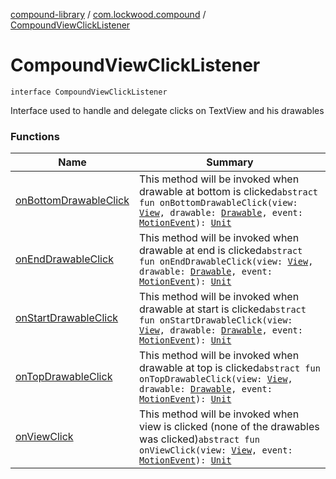 [compound-library](../../index.md) / [com.lockwood.compound](../index.md) / [CompoundViewClickListener](./index.md)

# CompoundViewClickListener

`interface CompoundViewClickListener`

Interface used to handle and delegate clicks on TextView and his drawables

### Functions

| Name | Summary |
|---|---|
| [onBottomDrawableClick](on-bottom-drawable-click.md) | This method will be invoked when drawable at bottom is clicked`abstract fun onBottomDrawableClick(view: `[`View`](https://developer.android.com/reference/android/view/View.html)`, drawable: `[`Drawable`](https://developer.android.com/reference/android/graphics/drawable/Drawable.html)`, event: `[`MotionEvent`](https://developer.android.com/reference/android/view/MotionEvent.html)`): `[`Unit`](https://kotlinlang.org/api/latest/jvm/stdlib/kotlin/-unit/index.html) |
| [onEndDrawableClick](on-end-drawable-click.md) | This method will be invoked when drawable at end is clicked`abstract fun onEndDrawableClick(view: `[`View`](https://developer.android.com/reference/android/view/View.html)`, drawable: `[`Drawable`](https://developer.android.com/reference/android/graphics/drawable/Drawable.html)`, event: `[`MotionEvent`](https://developer.android.com/reference/android/view/MotionEvent.html)`): `[`Unit`](https://kotlinlang.org/api/latest/jvm/stdlib/kotlin/-unit/index.html) |
| [onStartDrawableClick](on-start-drawable-click.md) | This method will be invoked when drawable at start is clicked`abstract fun onStartDrawableClick(view: `[`View`](https://developer.android.com/reference/android/view/View.html)`, drawable: `[`Drawable`](https://developer.android.com/reference/android/graphics/drawable/Drawable.html)`, event: `[`MotionEvent`](https://developer.android.com/reference/android/view/MotionEvent.html)`): `[`Unit`](https://kotlinlang.org/api/latest/jvm/stdlib/kotlin/-unit/index.html) |
| [onTopDrawableClick](on-top-drawable-click.md) | This method will be invoked when drawable at top is clicked`abstract fun onTopDrawableClick(view: `[`View`](https://developer.android.com/reference/android/view/View.html)`, drawable: `[`Drawable`](https://developer.android.com/reference/android/graphics/drawable/Drawable.html)`, event: `[`MotionEvent`](https://developer.android.com/reference/android/view/MotionEvent.html)`): `[`Unit`](https://kotlinlang.org/api/latest/jvm/stdlib/kotlin/-unit/index.html) |
| [onViewClick](on-view-click.md) | This method will be invoked when view is clicked (none of the drawables was clicked)`abstract fun onViewClick(view: `[`View`](https://developer.android.com/reference/android/view/View.html)`, event: `[`MotionEvent`](https://developer.android.com/reference/android/view/MotionEvent.html)`): `[`Unit`](https://kotlinlang.org/api/latest/jvm/stdlib/kotlin/-unit/index.html) |
